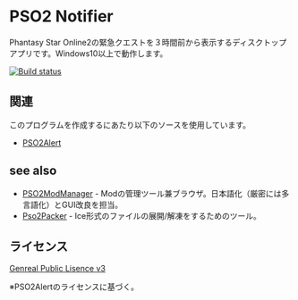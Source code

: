 # PSO2 Notifier

Phantasy Star Online2の緊急クエストを３時間前から表示するディスクトップアプリです。Windows10以上で動作します。

[![Build status](https://ci.appveyor.com/api/projects/status/4wmp6n7f9xar6wwt/branch/master?svg=true)](https://ci.appveyor.com/project/logue/pso2notifier/branch/master)

## 関連

このプログラムを作成するにあたり以下のソースを使用しています。

* [PSO2Alert](https://github.com/Arks-Layer/PSO2Alert)

## see also

* [PSO2ModManager](https://github.com/PolCPP/PSO2-Mod-Manager) - Modの管理ツール兼ブラウザ。日本語化（厳密には多言語化）とGUI改良を担当。
* [Pso2Packer](https://github.com/logue/Pso2Packer) - Ice形式のファイルの展開/解凍をするためのツール。

## ライセンス

[Genreal Public Lisence v3](LICENSE)

※PSO2Alertのライセンスに基づく。